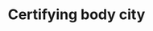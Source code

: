 ---
title: 'Certifying body city'
field: 'is.certifyingBody.city'
slug: 'is-certifyingbody-city'
description: 'Complete name of a city or town in an address'
required: False
module: 'Certifying Body'
cluster: 'Certification'
policy: 'Free value. Single value only.'
layout: 'home'
---